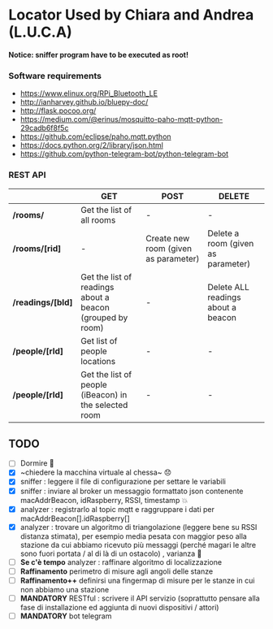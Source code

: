# Locator Used by Chiara and Andrea (L.U.C.A)

**Notice: sniffer program have to be executed as root!**

### Software requirements
* https://www.elinux.org/RPi_Bluetooth_LE
* http://ianharvey.github.io/bluepy-doc/
* http://flask.pocoo.org/
* https://medium.com/@erinus/mosquitto-paho-mqtt-python-29cadb6f8f5c
* https://github.com/eclipse/paho.mqtt.python
* https://docs.python.org/2/library/json.html
* https://github.com/python-telegram-bot/python-telegram-bot

### REST API
||GET|POST|DELETE|
|---|---|---|---|
|**/rooms/**|Get the list of all rooms|-|-|
|**/rooms/[rid]**|-|Create new room (given as parameter)|Delete a room (given as parameter)|
|**/readings/[bId]**|Get the list of readings about a beacon (grouped by room)|-|Delete ALL readings about a beacon|
|**/people/[rId]**|Get list of people locations|-|-|
|**/people/[rId]**|Get the list of people (iBeacon) in the selected room|-|-|

## TODO
- [ ] Dormire :lollipop:
- [x] ~chiedere la macchina virtuale al chessa~ :disappointed:
- [x] sniffer  : leggere il file di configurazione per settare le variabili
- [X] sniffer  : inviare al broker un messaggio formattato json contenente macAddrBeacon, idRaspberry, RSSI, timestamp :collision:
- [X] analyzer : registrarlo al topic mqtt e raggruppare i dati per macAddrBeacon[].idRaspberry[]
- [X] analyzer : trovare un algoritmo di triangolazione (leggere bene su RSSI distanza stimata), per esempio media pesata con maggior peso alla stazione da cui abbiamo ricevuto più messaggi (perché magari le altre sono fuori portata / al di là di un ostacolo) , varianza :tractor:
- [ ] **Se c'è tempo** analyzer : raffinare algoritmo di localizzazione
- [ ] **Raffinamento** perimetro di misure agli angoli delle stanze
- [ ] **Raffinamento++** definirsi una fingermap di misure per le stanze in cui non abbiamo una stazione
- [ ] **MANDATORY** RESTful : scrivere il API servizio (soprattutto pensare alla fase di installazione ed aggiunta di nuovi dispositivi / attori)
- [ ] **MANDATORY** bot telegram